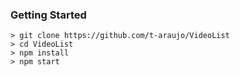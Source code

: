 ### Getting Started

```
> git clone https://github.com/t-araujo/VideoList
> cd VideoList
> npm install
> npm start
```
